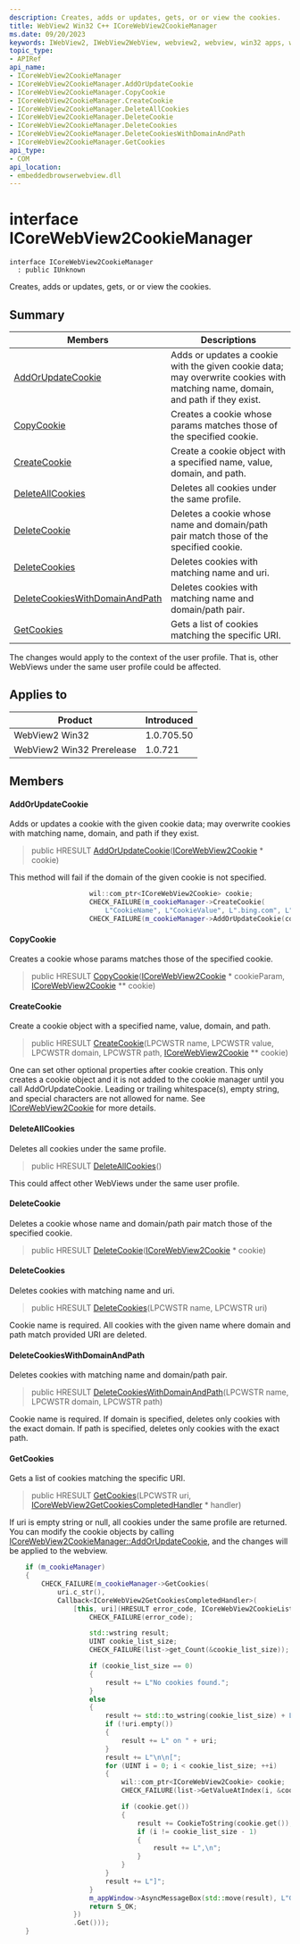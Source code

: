 ```yaml
---
description: Creates, adds or updates, gets, or or view the cookies.
title: WebView2 Win32 C++ ICoreWebView2CookieManager
ms.date: 09/20/2023
keywords: IWebView2, IWebView2WebView, webview2, webview, win32 apps, win32, edge, ICoreWebView2, ICoreWebView2Controller, browser control, edge html, ICoreWebView2CookieManager
topic_type: 
- APIRef
api_name:
- ICoreWebView2CookieManager
- ICoreWebView2CookieManager.AddOrUpdateCookie
- ICoreWebView2CookieManager.CopyCookie
- ICoreWebView2CookieManager.CreateCookie
- ICoreWebView2CookieManager.DeleteAllCookies
- ICoreWebView2CookieManager.DeleteCookie
- ICoreWebView2CookieManager.DeleteCookies
- ICoreWebView2CookieManager.DeleteCookiesWithDomainAndPath
- ICoreWebView2CookieManager.GetCookies
api_type:
- COM
api_location:
- embeddedbrowserwebview.dll
---
```


# interface ICoreWebView2CookieManager

```
interface ICoreWebView2CookieManager
  : public IUnknown
```

Creates, adds or updates, gets, or or view the cookies.

## Summary

 Members                        | Descriptions
--------------------------------|---------------------------------------------
[AddOrUpdateCookie](#addorupdatecookie) | Adds or updates a cookie with the given cookie data; may overwrite cookies with matching name, domain, and path if they exist.
[CopyCookie](#copycookie) | Creates a cookie whose params matches those of the specified cookie.
[CreateCookie](#createcookie) | Create a cookie object with a specified name, value, domain, and path.
[DeleteAllCookies](#deleteallcookies) | Deletes all cookies under the same profile.
[DeleteCookie](#deletecookie) | Deletes a cookie whose name and domain/path pair match those of the specified cookie.
[DeleteCookies](#deletecookies) | Deletes cookies with matching name and uri.
[DeleteCookiesWithDomainAndPath](#deletecookieswithdomainandpath) | Deletes cookies with matching name and domain/path pair.
[GetCookies](#getcookies) | Gets a list of cookies matching the specific URI.

The changes would apply to the context of the user profile. That is, other WebViews under the same user profile could be affected.

## Applies to

Product                         | Introduced
--------------------------------|---------------------------------------------
WebView2 Win32            |    1.0.705.50
WebView2 Win32 Prerelease |    1.0.721

## Members

#### AddOrUpdateCookie

Adds or updates a cookie with the given cookie data; may overwrite cookies with matching name, domain, and path if they exist.

> public HRESULT [AddOrUpdateCookie](#addorupdatecookie)([ICoreWebView2Cookie](icorewebview2cookie.md) * cookie)

This method will fail if the domain of the given cookie is not specified. 
```cpp
                    wil::com_ptr<ICoreWebView2Cookie> cookie;
                    CHECK_FAILURE(m_cookieManager->CreateCookie(
                        L"CookieName", L"CookieValue", L".bing.com", L"/", &cookie));
                    CHECK_FAILURE(m_cookieManager->AddOrUpdateCookie(cookie.get()));
```

#### CopyCookie

Creates a cookie whose params matches those of the specified cookie.

> public HRESULT [CopyCookie](#copycookie)([ICoreWebView2Cookie](icorewebview2cookie.md) * cookieParam, [ICoreWebView2Cookie](icorewebview2cookie.md) ** cookie)

#### CreateCookie

Create a cookie object with a specified name, value, domain, and path.

> public HRESULT [CreateCookie](#createcookie)(LPCWSTR name, LPCWSTR value, LPCWSTR domain, LPCWSTR path, [ICoreWebView2Cookie](icorewebview2cookie.md) ** cookie)

One can set other optional properties after cookie creation. This only creates a cookie object and it is not added to the cookie manager until you call AddOrUpdateCookie. Leading or trailing whitespace(s), empty string, and special characters are not allowed for name. See [ICoreWebView2Cookie](icorewebview2cookie.md) for more details.

#### DeleteAllCookies

Deletes all cookies under the same profile.

> public HRESULT [DeleteAllCookies](#deleteallcookies)()

This could affect other WebViews under the same user profile.

#### DeleteCookie

Deletes a cookie whose name and domain/path pair match those of the specified cookie.

> public HRESULT [DeleteCookie](#deletecookie)([ICoreWebView2Cookie](icorewebview2cookie.md) * cookie)

#### DeleteCookies

Deletes cookies with matching name and uri.

> public HRESULT [DeleteCookies](#deletecookies)(LPCWSTR name, LPCWSTR uri)

Cookie name is required. All cookies with the given name where domain and path match provided URI are deleted.

#### DeleteCookiesWithDomainAndPath

Deletes cookies with matching name and domain/path pair.

> public HRESULT [DeleteCookiesWithDomainAndPath](#deletecookieswithdomainandpath)(LPCWSTR name, LPCWSTR domain, LPCWSTR path)

Cookie name is required. If domain is specified, deletes only cookies with the exact domain. If path is specified, deletes only cookies with the exact path.

#### GetCookies

Gets a list of cookies matching the specific URI.

> public HRESULT [GetCookies](#getcookies)(LPCWSTR uri, [ICoreWebView2GetCookiesCompletedHandler](icorewebview2getcookiescompletedhandler.md) * handler)

If uri is empty string or null, all cookies under the same profile are returned. You can modify the cookie objects by calling [ICoreWebView2CookieManager::AddOrUpdateCookie](#addorupdatecookie), and the changes will be applied to the webview. 
```cpp
    if (m_cookieManager)
    {
        CHECK_FAILURE(m_cookieManager->GetCookies(
            uri.c_str(),
            Callback<ICoreWebView2GetCookiesCompletedHandler>(
                [this, uri](HRESULT error_code, ICoreWebView2CookieList* list) -> HRESULT {
                    CHECK_FAILURE(error_code);

                    std::wstring result;
                    UINT cookie_list_size;
                    CHECK_FAILURE(list->get_Count(&cookie_list_size));

                    if (cookie_list_size == 0)
                    {
                        result += L"No cookies found.";
                    }
                    else
                    {
                        result += std::to_wstring(cookie_list_size) + L" cookie(s) found";
                        if (!uri.empty())
                        {
                            result += L" on " + uri;
                        }
                        result += L"\n\n[";
                        for (UINT i = 0; i < cookie_list_size; ++i)
                        {
                            wil::com_ptr<ICoreWebView2Cookie> cookie;
                            CHECK_FAILURE(list->GetValueAtIndex(i, &cookie));

                            if (cookie.get())
                            {
                                result += CookieToString(cookie.get());
                                if (i != cookie_list_size - 1)
                                {
                                    result += L",\n";
                                }
                            }
                        }
                        result += L"]";
                    }
                    m_appWindow->AsyncMessageBox(std::move(result), L"GetCookies Result");
                    return S_OK;
                })
                .Get()));
    }
```

